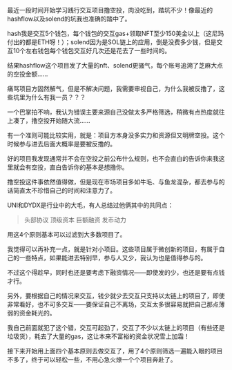 最近一段时间开始学习践行交互项目撸空投，肉没吃到，踏坑不少！像最近的hashflow以及solend的坑我也准确的踏中了。

hash我是交互5个钱包，每个钱包的交互gas+领取NFT至少150美金以上（这尼玛付出的都是ETH呀！）；solend因为是SOL链上的应用，倒是没费多少钱，但是交互10个左右钱包每个钱包交互好几次还是花去了一些时间的。

结果hashflow这个项目发了大量的nft、solend更骚气，每个账号追溯了芝麻大点的空投金额……

痛骂项目方固然解气，但是不解决问题，我需要审视自己，为什么我被反撸了，这些坑里为什么有我一员？？？

一个巴掌拍不响，我认为错误主要来源自己没做太多严格筛选，稍微有点热度就往上凑了，撸空投开始随大流……

有一个准则可能比较实用，就是：项目方本身没多实力和资源但又明牌空投。这个时候参与进去后面大概率是要被反撸的。

好的项目我发现通常并不会在空投之前公布什么规则，也不会直白的告诉你来我这里就会有空投，直白告诉你的基本是想撸你。

撸空投这件事依然值得做，但是现在市场项目多如牛毛、与鱼龙混杂，都去参与的话简直太不珍惜自己的时间和注意力了。

UNI和DYDX是行业中的大毛，有人总结过他俩其中的共同点：

>头部协议
顶级资本
巨额融资
发币动力

用这4个原则基本可以过滤到大多数项目了。

我觉得可以再补充一点，就是针对小项目。这些项目属于微创新的项目，有属于自己的一些特点，如果能进去特别早，参与人又少，我认为也是值得参与的。

不过这个得趁早，同时也还是要考虑下融资情况——即使发的少，也还是要有点钱才行。

另外，要根据自己的情况来交互，钱少就少去交互只支持以太链上的项目了，即使非常看好，也不可多交互——要保证自己不离场，交互太多很容易就把自己那点薄弱的资金耗光的。

我自己前面就犯了这个错，交互可起劲了，交互了不少以太链上的项目（有些还是垃圾货），耗去了大量的gas，这让本来不富裕的资金状况雪上加霜！

接下来开始用上面四个基本原则去做交互了，用了4个原则筛选一遍能入眼的项目不多了，终于可以轻松一些，不用心急火燎一个个项目奔赴了。
